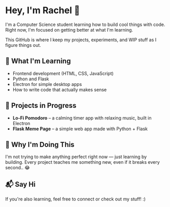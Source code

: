 # Hey, I'm Rachel 👋

I'm a Computer Science student learning how to build cool things with code.
Right now, I'm focused on getting better at what I'm learning.

This GitHub is where I keep my projects, experiments, and WIP stuff as I figure things out.

## 🔧 What I'm Learning

- Frontend development (HTML, CSS, JavaScript)
- Python and Flask
- Electron for simple desktop apps
- How to write code that actually makes sense

## 🧪 Projects in Progress

- **Lo-Fi Pomodoro** – a calming timer app with relaxing music, built in Electron
- **Flask Meme Page** – a simple web app made with Python + Flask

## 🎯 Why I'm Doing This

I'm not trying to make anything perfect right now — just learning by building. 
Every project teaches me something new, even if it breaks every second.. 😂

## 📬 Say Hi

If you're also learning, feel free to connect or check out my stuff! :)

